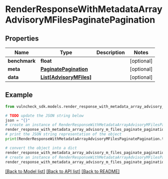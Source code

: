 # RenderResponseWithMetadataArrayAdvisoryMFilesPaginatePagination


## Properties

Name | Type | Description | Notes
------------ | ------------- | ------------- | -------------
**benchmark** | **float** |  | [optional] 
**meta** | [**PaginatePagination**](PaginatePagination.md) |  | [optional] 
**data** | [**List[AdvisoryMFiles]**](AdvisoryMFiles.md) |  | [optional] 

## Example

```python
from vulncheck_sdk.models.render_response_with_metadata_array_advisory_m_files_paginate_pagination import RenderResponseWithMetadataArrayAdvisoryMFilesPaginatePagination

# TODO update the JSON string below
json = "{}"
# create an instance of RenderResponseWithMetadataArrayAdvisoryMFilesPaginatePagination from a JSON string
render_response_with_metadata_array_advisory_m_files_paginate_pagination_instance = RenderResponseWithMetadataArrayAdvisoryMFilesPaginatePagination.from_json(json)
# print the JSON string representation of the object
print(RenderResponseWithMetadataArrayAdvisoryMFilesPaginatePagination.to_json())

# convert the object into a dict
render_response_with_metadata_array_advisory_m_files_paginate_pagination_dict = render_response_with_metadata_array_advisory_m_files_paginate_pagination_instance.to_dict()
# create an instance of RenderResponseWithMetadataArrayAdvisoryMFilesPaginatePagination from a dict
render_response_with_metadata_array_advisory_m_files_paginate_pagination_from_dict = RenderResponseWithMetadataArrayAdvisoryMFilesPaginatePagination.from_dict(render_response_with_metadata_array_advisory_m_files_paginate_pagination_dict)
```
[[Back to Model list]](../README.md#documentation-for-models) [[Back to API list]](../README.md#documentation-for-api-endpoints) [[Back to README]](../README.md)


